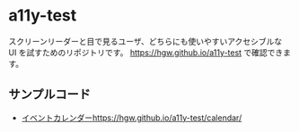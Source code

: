 # a11y-test

スクリーンリーダーと目で見るユーザ、どちらにも使いやすいアクセシブルな UI を試すためのリポジトリです。
https://hgw.github.io/a11y-test で確認できます。

## サンプルコード
- [イベントカレンダー](https://hgw.github.io/a11y-test/calendar/)https://hgw.github.io/a11y-test/calendar/
